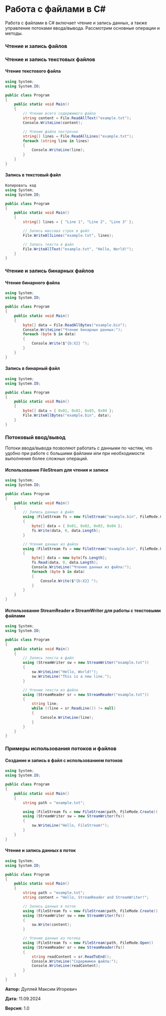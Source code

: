 # Работа с файлами в C#

Работа с файлами в C# включает чтение и запись данных, а также управление потоками ввода/вывода. Рассмотрим основные операции и методы.

### Чтение и запись файлов

### Чтение и запись текстовых файлов

#### Чтение текстового файла

```csharp
using System;
using System.IO;

public class Program
{
    public static void Main()
    {
        // Чтение всего содержимого файла
        string content = File.ReadAllText("example.txt");
        Console.WriteLine(content);

        // Чтение файла построчно
        string[] lines = File.ReadAllLines("example.txt");
        foreach (string line in lines)
        {
            Console.WriteLine(line);
        }
    }
}
```

#### Запись в текстовый файл

```csharp
Копировать код
using System;
using System.IO;

public class Program
{
    public static void Main()
    {
        string[] lines = { "Line 1", "Line 2", "Line 3" };

        // Запись массива строк в файл
        File.WriteAllLines("example.txt", lines);

        // Запись текста в файл
        File.WriteAllText("example.txt", "Hello, World!");
    }
}
```

### Чтение и запись бинарных файлов

#### Чтение бинарного файла

```csharp
using System;
using System.IO;

public class Program
{
    public static void Main()
    {
        byte[] data = File.ReadAllBytes("example.bin");
        Console.WriteLine("Чтение бинарных данных:");
        foreach (byte b in data)
        {
            Console.Write($"{b:X2} ");
        }
    }
}
```

#### Запись в бинарный файл

```csharp
using System;
using System.IO;

public class Program
{
    public static void Main()
    {
        byte[] data = { 0x01, 0x02, 0x03, 0x04 };
        File.WriteAllBytes("example.bin", data);
    }
}
```

### Потоковый ввод/вывод

Потоки ввода/вывода позволяют работать с данными по частям, что удобно при работе с большими файлами или при необходимости выполнения более сложных операций.

#### Использование FileStream для чтения и записи

```csharp
using System;
using System.IO;

public class Program
{
    public static void Main()
    {
        // Запись данных в файл
        using (FileStream fs = new FileStream("example.bin", FileMode.Create))
        {
            byte[] data = { 0x01, 0x02, 0x03, 0x04 };
            fs.Write(data, 0, data.Length);
        }

        // Чтение данных из файла
        using (FileStream fs = new FileStream("example.bin", FileMode.Open))
        {
            byte[] data = new byte[fs.Length];
            fs.Read(data, 0, data.Length);
            Console.WriteLine("Чтение данных из файла:");
            foreach (byte b in data)
            {
                Console.Write($"{b:X2} ");
            }
        }
    }
}
```

#### Использование StreamReader и StreamWriter для работы с текстовыми файлами

```csharp
using System;
using System.IO;

public class Program
{
    public static void Main()
    {
        // Запись текста в файл
        using (StreamWriter sw = new StreamWriter("example.txt"))
        {
            sw.WriteLine("Hello, World!");
            sw.WriteLine("This is a new line.");
        }

        // Чтение текста из файла
        using (StreamReader sr = new StreamReader("example.txt"))
        {
            string line;
            while ((line = sr.ReadLine()) != null)
            {
                Console.WriteLine(line);
            }
        }
    }
}
```

### Примеры использования потоков и файлов

#### Создание и запись в файл с использованием потоков

```csharp
using System;
using System.IO;

public class Program
{
    public static void Main()
    {
        string path = "example.txt";

        using (FileStream fs = new FileStream(path, FileMode.Create))
        using (StreamWriter sw = new StreamWriter(fs))
        {
            sw.WriteLine("Hello, FileStream!");
        }
    }
}
```

#### Чтение и запись данных в поток

```csharp
using System;
using System.IO;

public class Program
{
    public static void Main()
    {
        string path = "example.txt";
        string content = "Hello, StreamReader and StreamWriter!";

        // Запись данных в поток
        using (FileStream fs = new FileStream(path, FileMode.Create))
        using (StreamWriter sw = new StreamWriter(fs))
        {
            sw.Write(content);
        }

        // Чтение данных из потока
        using (FileStream fs = new FileStream(path, FileMode.Open))
        using (StreamReader sr = new StreamReader(fs))
        {
            string readContent = sr.ReadToEnd();
            Console.WriteLine("Содержимое файла:");
            Console.WriteLine(readContent);
        }
    }
}
```



**Автор:** Дуплей Максим Игоревич

**Дата:** 11.09.2024

**Версия:** 1.0